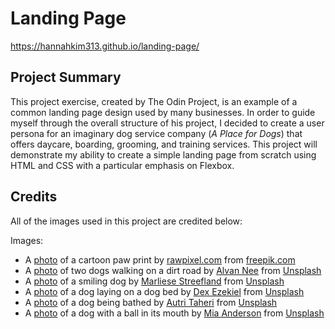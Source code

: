 # Landing Page

https://hannahkim313.github.io/landing-page/

## Project Summary

This project exercise, created by The Odin Project, is an example of a common landing page design used by many businesses. In order to guide myself through the overall structure of his project, I decided to create a user persona for an imaginary dog service company (_A Place for Dogs_) that offers daycare, boarding, grooming, and training services. This project will demonstrate my ability to create a simple landing page from scratch using HTML and CSS with a particular emphasis on Flexbox.

## Credits

All of the images used in this project are credited below:

Images:

* A [photo](https://www.freepik.com/free-vector/paw-print-sticker-animal-vector-clipart-paper-textured-design_19085851.htm?query=dog) of a cartoon paw print by [rawpixel.com](https://www.rawpixel.com/) from [freepik.com](https://www.freepik.com/)
* A [photo](https://unsplash.com/photos/T-0EW-SEbsE) of two dogs walking on a dirt road by [Alvan Nee](https://unsplash.com/@alvannee) from [Unsplash](https://unsplash.com/)
* A [photo](https://unsplash.com/photos/2l0CWTpcChI) of a smiling dog by [Marliese Streefland](https://unsplash.com/@marliesebrandsma) from [Unsplash](https://unsplash.com/)
* A [photo](https://unsplash.com/photos/5RAlU1pjNio) of a dog laying on a dog bed by [Dex Ezekiel](https://unsplash.com/@dexezekiel) from [Unsplash](https://unsplash.com/)
* A [photo](https://unsplash.com/photos/l0Gq4BmboYY) of a dog being bathed by [Autri Taheri](hhttps://unsplash.com/@ataheri) from [Unsplash](https://unsplash.com/)
* A [photo](https://unsplash.com/photos/Jnc-eF01ADg) of a dog with a ball in its mouth by [Mia Anderson](https://unsplash.com/@miaanderson) from [Unsplash](https://unsplash.com/)